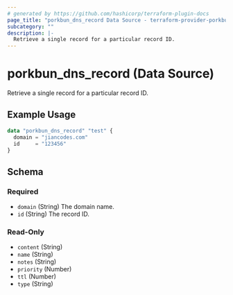 ```yaml
---
# generated by https://github.com/hashicorp/terraform-plugin-docs
page_title: "porkbun_dns_record Data Source - terraform-provider-porkbun"
subcategory: ""
description: |-
  Retrieve a single record for a particular record ID.
---
```


# porkbun_dns_record (Data Source)

Retrieve a single record for a particular record ID.

## Example Usage

```terraform
data "porkbun_dns_record" "test" {
  domain = "jiancodes.com"
  id     = "123456"
}
```

<!-- schema generated by tfplugindocs -->
## Schema

### Required

- `domain` (String) The domain name.
- `id` (String) The record ID.

### Read-Only

- `content` (String)
- `name` (String)
- `notes` (String)
- `priority` (Number)
- `ttl` (Number)
- `type` (String)
